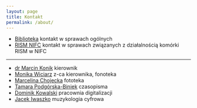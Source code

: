 ```yaml
---
layout: page
title: Kontakt
permalink: /about/
---
```


- [Biblioteka](mailto:biblioteka@nifc.pl) kontakt w sprawach ogólnych
- [RISM NIFC](mailto:rism@nifc.pl) kontakt w sprawach związanych z działalnością komórki RISM w NIFC

---

- [dr Marcin Konik](mailto:mkonik@nifc.pl) kierownik
- [Monika Wiciarz](mailto:mwiciarz@nifc.pl) z-ca kierownika, fonoteka
- [Marcelina Chojecka](mailto:mchojecka@nifc.pl) fototeka
- [Tamara Podgórska-Biniek](mailto:tbiniek@nifc.pl) czasopisma
- [Dominik Kowalski](mailto:dkowalski@nifc.pl) pracownia digitalizacji
- [Jacek Iwaszko](mailto:jiwaszko@nifc.pl) muzykologia cyfrowa

